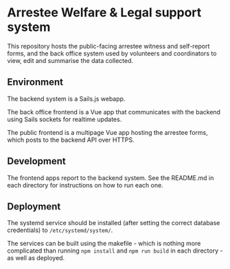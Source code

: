 # Arrestee Welfare & Legal support system

This repository hosts the public-facing arrestee witness and self-report forms, and the back office system used by volunteers and coordinators to view, edit and summarise the data collected.

## Environment

The backend system is a Sails.js webapp.

The back office frontend is a Vue app that communicates with the backend using Sails sockets for realtime updates.

The public frontend is a multipage Vue app hosting the arrestee forms, which posts to the backend API over HTTPS.

## Development

The frontend apps report to the backend system. See the README.md in each directory for instructions on how to run each one.

## Deployment

The systemd service should be installed (after setting the correct database credentials) to `/etc/systemd/system/`. 

The services can be built using the makefile - which is nothing more complicated than running `npm install` and `npm run build` in each directory - as well as deployed.
